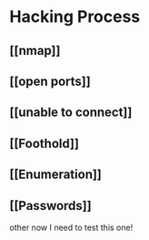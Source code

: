 # Hacking Process
## [[nmap]]
## [[open ports]]
## [[unable to connect]]
## [[Foothold]]
## [[Enumeration]]



## [[Passwords]]

other
now I need to test this one!



